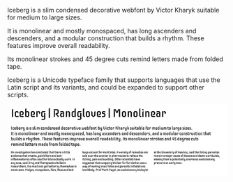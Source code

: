 Iceberg is a slim condensed decorative webfont
by Victor Kharyk suitable for medium to large sizes.

It is monolinear and mostly monospaced, has long ascenders
and descenders, and a modular construction that builds a rhythm. 
These features improve overall readability.

Its monolinear strokes and 45 degree cuts
remind letters made from folded tape.

Iceberg is a Unicode typeface family that supports 
languages that use the Latin script and its variants, and 
could be expanded to support other scripts.

![Iceberg Font](src/sample.png)